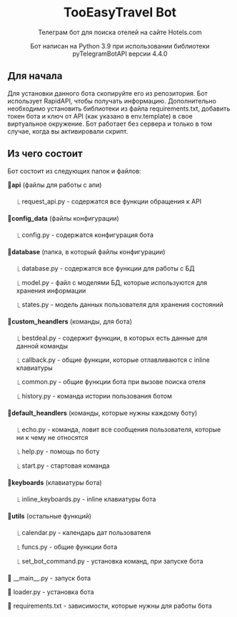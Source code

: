 <div align="center">
<h1>TooEasyTravel Bot</h1>
<p>Телеграм бот для поиска отелей на сайте Hotels.com</p>
<p>Бот написан на Python 3.9 при использовании библиотеки pyTelegramBotAPI версии 4.4.0</p>
</div>

<div>
<h2>Для начала</h2>
<p>
Для установки данного бота скопируйте его из репозитория. Бот использует RapidAPI, чтобы получать информацию. 
Дополнительно необходимо установить библиотеки из файла requirements.txt, 
добавить токен бота и ключ от API (как указано в env.template) в свое виртуальное окружение. 
Бот работает без сервера и только в том случае, когда вы активировали скрипт.
</p>
</div>

<div>
<h2>Из чего состоит</h2>
<p>Бот состоит из следующих папок и файлов:</p>

<div>
<p>🔸<b>api</b> (файлы для работы с апи)</p>
<div  style="margin: 20px">
<p>⎿ request_api.py - содержатся все функции обращения к API</p>
</div>

<p>🔸<b>config_data</b> (файлы конфигурации)</p>
<div  style="margin: 20px">
<p>⎿ config.py - содержатся конфигурация бота</p>
</div>

<p>🔸<b>database</b> (папка, в который файлы конфигурации)</p>
<div  style="margin: 20px">
<p>⎿ database.py - содержатся все функции для работы с БД</p>
<p>⎿ model.py - файл с моделями БД, которые используются для хранения информации</p>
<p>⎿ states.py - модель данных пользователя для хранения состояний</p>
</div>

<p>🔸<b>custom_heandlers</b> (команды, для бота)</p>
<div  style="margin: 20px">
<p>⎿ bestdeal.py - содержит функции, в которых есть данные для данной команды</p>
<p>⎿ callback.py - общие функции, которые отлавливаются с inline клавиатуры</p>
<p>⎿ common.py - общие функции бота при вызове поиска отеля</p>
<p>⎿ history.py - команда истории пользования ботом</p>
</div>

<p>🔸<b>default_heandlers</b> (команды, которые нужны каждому боту)</p>
<div  style="margin: 20px">
<p>⎿ echo.py - команда, ловит все сообщения пользователя, которые ни к чему не относятся</p>
<p>⎿ help.py - помощь по боту</p>
<p>⎿ start.py - стартовая команда</p>
</div>

<p>🔸<b>keyboards</b> (клавиатуры бота)</p>
<div  style="margin: 20px">
<p>⎿ inline_keyboards.py - inline клавиатуры бота</p>
</div>

<p>🔸<b>utils</b> (остальные функций)</p>
<div  style="margin: 20px">
<p>⎿ calendar.py - календарь дат пользователя</p>
<p>⎿ funcs.py - общие функции бота</p>
<p>⎿ set_bot_command.py - установка команд, при запуске бота</p>
</div>

<p>🔹 __main__.py - запуск бота</p>
<p>🔹 loader.py - установка бота</p>
<p>🔹 requirements.txt - зависимости, которые нужны для работы бота</p>
</div>
</div>